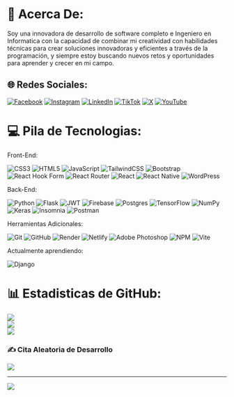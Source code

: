 # 💫 Acerca De:
Soy una innovadora de desarrollo de software completo e Ingeniero en Informatica con la capacidad de combinar mi creatividad con habilidades técnicas para crear soluciones innovadoras y eficientes a través de la programación, y siempre estoy buscando nuevos retos y oportunidades para aprender y crecer en mi campo. 


## 🌐 Redes Sociales:
[![Facebook](https://img.shields.io/badge/Facebook-%231877F2.svg?logo=Facebook&logoColor=white)](https://facebook.com/Clisdermar) [![Instagram](https://img.shields.io/badge/Instagram-%23E4405F.svg?logo=Instagram&logoColor=white)](https://instagram.com/Clisdermar) [![LinkedIn](https://img.shields.io/badge/LinkedIn-%230077B5.svg?logo=linkedin&logoColor=white)](https://linkedin.com/in/clisdermar) [![TikTok](https://img.shields.io/badge/TikTok-%23000000.svg?logo=TikTok&logoColor=white)](https://tiktok.com/@Clisdermar) [![X](https://img.shields.io/badge/X-black.svg?logo=X&logoColor=white)](https://x.com/Clisdermar) [![YouTube](https://img.shields.io/badge/YouTube-%23FF0000.svg?logo=YouTube&logoColor=white)](https://youtube.com/@@clisdermarvivas9693) 

# 💻 Pila de Tecnologias:
Front-End:

![CSS3](https://img.shields.io/badge/css3-%231572B6.svg?style=flat-square&logo=css3&logoColor=white) ![HTML5](https://img.shields.io/badge/html5-%23E34F26.svg?style=flat-square&logo=html5&logoColor=white) ![JavaScript](https://img.shields.io/badge/javascript-%23323330.svg?style=flat-square&logo=javascript&logoColor=%23F7DF1E)  ![TailwindCSS](https://img.shields.io/badge/tailwindcss-%2338B2AC.svg?style=flat-square&logo=tailwind-css&logoColor=white) ![Bootstrap](https://img.shields.io/badge/bootstrap-%238511FA.svg?style=flat-square&logo=bootstrap&logoColor=white) ![React Hook Form](https://img.shields.io/badge/React%20Hook%20Form-%23EC5990.svg?style=flat-square&logo=reacthookform&logoColor=white) ![React Router](https://img.shields.io/badge/React_Router-CA4245?style=flat-square&logo=react-router&logoColor=white) ![React](https://img.shields.io/badge/react-%2320232a.svg?style=flat-square&logo=react&logoColor=%2361DAFB) ![React Native](https://img.shields.io/badge/react_native-%2320232a.svg?style=flat-square&logo=react&logoColor=%2361DAFB) ![WordPress](https://img.shields.io/badge/WordPress-%23117AC9.svg?style=flat-square&logo=WordPress&logoColor=white)

Back-End:

![Python](https://img.shields.io/badge/python-3670A0?style=flat-square&logo=python&logoColor=ffdd54) ![Flask](https://img.shields.io/badge/flask-%23000.svg?style=flat-square&logo=flask&logoColor=white) ![JWT](https://img.shields.io/badge/JWT-black?style=flat&logo=JSON%20web%20tokens) ![Firebase](https://img.shields.io/badge/firebase-a08021?style=flat-square&logo=firebase&logoColor=ffcd34) ![Postgres](https://img.shields.io/badge/postgres-%23316192.svg?style=flat-square&logo=postgresql&logoColor=white) ![TensorFlow](https://img.shields.io/badge/TensorFlow-%23FF6F00.svg?style=flat-square&logo=TensorFlow&logoColor=white) ![NumPy](https://img.shields.io/badge/numpy-%23013243.svg?style=flat-square&logo=numpy&logoColor=white) ![Keras](https://img.shields.io/badge/Keras-%23D00000.svg?style=flat-square&logo=Keras&logoColor=white) ![Insomnia](https://img.shields.io/badge/Insomnia-black?style=flat-square&logo=insomnia&logoColor=5849BE) ![Postman](https://img.shields.io/badge/Postman-FF6C37?style=flat-square&logo=postman&logoColor=white)

Herramientas Adicionales:

![Git](https://img.shields.io/badge/git-%23F05033.svg?style=flat-square&logo=git&logoColor=white) ![GitHub](https://img.shields.io/badge/github-%23121011.svg?style=flat-square&logo=github&logoColor=white) ![Render](https://img.shields.io/badge/Render-%46E3B7.svg?style=flat-square&logo=render&logoColor=white) ![Netlify](https://img.shields.io/badge/netlify-%23000000.svg?style=flat-square&logo=netlify&logoColor=#00C7B7) ![Adobe Photoshop](https://img.shields.io/badge/adobe%20photoshop-%2331A8FF.svg?style=flat-square&logo=adobe%20photoshop&logoColor=white) ![NPM](https://img.shields.io/badge/NPM-%23CB3837.svg?style=flat-square&logo=npm&logoColor=white) ![Vite](https://img.shields.io/badge/vite-%23646CFF.svg?style=flat&logo=vite&logoColor=white) 

Actualmente aprendiendo:

![Django](https://img.shields.io/badge/django-%23092E20.svg?style=for-the-badge&logo=django&logoColor=white)

# 📊  Estadisticas de GitHub:
![](https://github-readme-stats.vercel.app/api?username=Clisdermar&theme=dark&hide_border=false&include_all_commits=false&count_private=false)<br/>
![](https://github-readme-streak-stats.herokuapp.com/?user=Clisdermar&theme=dark&hide_border=false)<br/>
![](https://github-readme-stats.vercel.app/api/top-langs/?username=Clisdermar&theme=dark&hide_border=false&include_all_commits=false&count_private=false&layout=compact)

### ✍️ Cita Aleatoria de Desarrollo
![](https://quotes-github-readme.vercel.app/api?type=horizontal&theme=radical)

---
[![](https://visitcount.itsvg.in/api?id=Clisdermar&icon=0&color=0)](https://visitcount.itsvg.in)

